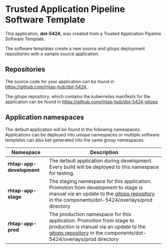 # Trusted Application Pipeline Software Template

This application, **dot-5424**, was created from a Trusted Application Pipeline Software Template.

The software templates create a new source and gitops deployment repositories with a sample source application. 

## Repositories

The source code for your application can be found in [https://github.com/rhtap-hub/dot-5424 ](https://github.com/rhtap-hub/dot-5424 ).
 
The gitops repository, which contains the kubernetes manifests for the application can be found in 
[https://github.com/rhtap-hub/dot-5424-gitops ](https://github.com/rhtap-hub/dot-5424-gitops ) 

## Application namespaces 

The default application will be found in the following namespaces. Applications can be deployed into unique namespaces or multiple software templates can also bet generated into the same group namespaces.  

|  Namespace   |  Description   |  
| -------- | -------- |   
| **rhtap-app-development** | The default application during development. Every build will be deployed to this namespace for testing. | 
| **rhtap-app-stage** | The staging namespace for this application. Promotion from development to stage is manual via an update to the [gitops repository](https://github.com/rhtap-hub/dot-5424-gitops ) in the components/dot-5424/overlays/prod directory |  
| **rhtap-app-prod** | The production namespace for this application. Promotion from stage to production is manual via an update to the [gitops repository](https://github.com/rhtap-hub/dot-5424-gitops ) in the components/dot-5424/overlays/prod directory | 